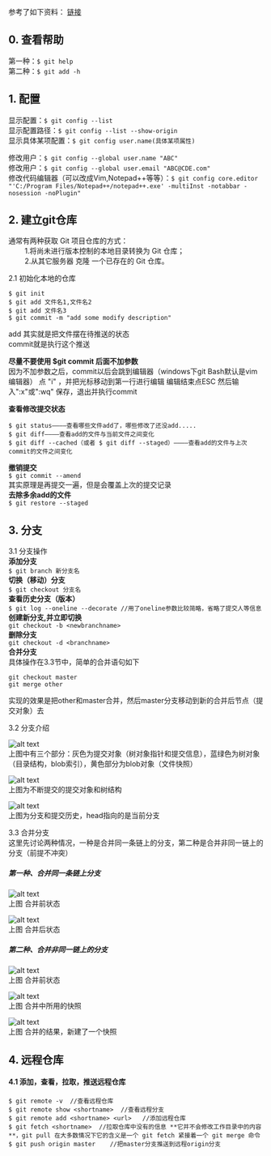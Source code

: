 参考了如下资料： [链接](https://git-scm.com/book/zh/v2/)  
## 0. 查看帮助  
第一种：```$ git help```  
第二种：```$ git add -h```   

## 1. 配置
显示配置：```$ git config --list```   
显示配置路径：```$ git config --list --show-origin```   
显示具体某项配置：```$ git config user.name(具体某项属性)```  

修改用户：```$ git config --global user.name "ABC"```   
修改用户：```$ git config --global user.email "ABC@CDE.com"```   
修改代码编辑器（可以改成Vim,Notepad++等等）：```$ git config core.editor "'C:/Program Files/Notepad++/notepad++.exe' -multiInst -notabbar -nosession -noPlugin"```  

## 2. 建立git仓库  
通常有两种获取 Git 项目仓库的方式：  
&emsp;&emsp;  1.将尚未进行版本控制的本地目录转换为 Git 仓库；  
&emsp;&emsp;  2.从其它服务器 克隆 一个已存在的 Git 仓库。  

2.1  初始化本地的仓库
```
$ git init
$ git add 文件名1,文件名2
$ git add 文件名3
$ git commit -m "add some modify description"
```

add 其实就是把文件摆在待推送的状态  
commit就是执行这个推送

**尽量不要使用 $git commit 后面不加参数**  
因为不加参数之后，commit以后会跳到编辑器（windows下git Bash默认是vim编辑器）
点 "i" ，并把光标移动到第一行进行编辑  编辑结束点ESC   然后输入":x"或":wq" 保存，退出并执行commit 

**查看修改提交状态**  
```
$ git status————查看哪些文件add了，哪些修改了还没add.....
$ git diff————查看add的文件与当前文件之间变化
$ git diff --cached（或者 $ git diff --staged）————查看add的文件与上次commit的文件之间变化
```

**撤销提交**  
```$ git commit --amend```  
其实原理是再提交一遍，但是会覆盖上次的提交记录  
**去除多余add的文件**  
```$ git restore --staged```  

## 3. 分支
3.1 分支操作  
**添加分支**  
```$ git branch 新分支名```  
**切换（移动）分支**  
```$ git checkout 分支名```  
**查看历史分支（版本）**  
```$ git log --oneline --decorate //用了oneline参数比较简略，省略了提交人等信息```  
**创建新分支,并立即切换**  
```git checkout -b <newbranchname>```   
**删除分支**  
```git checkout -d <branchname>```  
**合并分支**  
具体操作在3.3节中，简单的合并语句如下  
```
git checkout master
git merge other
```  
实现的效果是把other和master合并，然后master分支移动到新的合并后节点（提交对象）去

3.2 分支介绍  

![alt text](https://git-scm.com/book/en/v2/images/commit-and-tree.png)  
上图中有三个部分：灰色为提交对象（树对象指针和提交信息），蓝绿色为树对象（目录结构，blob索引），黄色部分为blob对象（文件快照）  


![alt text](https://git-scm.com/book/en/v2/images/commits-and-parents.png)  
上图为不断提交的提交对象和树结构

![alt text](https://git-scm.com/book/en/v2/images/branch-and-history.png)  
上图为分支和提交历史，head指向的是当前分支


3.3 合并分支  
这里先讨论两种情况，一种是合并同一条链上的分支，第二种是合并非同一链上的分支（前提不冲突） 
##### 第一种、合并同一条链上分支  
![alt text](https://git-scm.com/book/en/v2/images/basic-branching-4.png)  
上图 合并前状态  

![alt text](https://git-scm.com/book/en/v2/images/basic-branching-5.png)  
上图 合并后状态  

##### 第二种、合并非同一链上的分支  
![alt text](https://git-scm.com/book/en/v2/images/basic-branching-6.png)  
上图 合并前状态  

![alt text](https://git-scm.com/book/en/v2/images/basic-merging-1.png)  
上图 合并中所用的快照  

![alt text](https://git-scm.com/book/en/v2/images/basic-merging-2.png)  
上图 合并的结果，新建了一个快照    

## 4. 远程仓库  
#### 4.1 添加，查看，拉取，推送远程仓库  
```
$ git remote -v  //查看远程仓库
$ git remote show <shortname>  //查看远程分支
$ git remote add <shortname> <url>   //添加远程仓库
$ git fetch <shortname>  //拉取仓库中没有的信息 **它并不会修改工作目录中的内容**，git pull 在大多数情况下它的含义是一个 git fetch 紧接着一个 git merge 命令
$ git push origin master    //把master分支推送到远程origin分支
